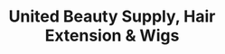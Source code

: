---
title: "United Beauty Supply, Hair Extension & Wigs"
url: /mesa/united-beauty-supply-hair-extension-and-wigs/
shop: hairdresser supply
---